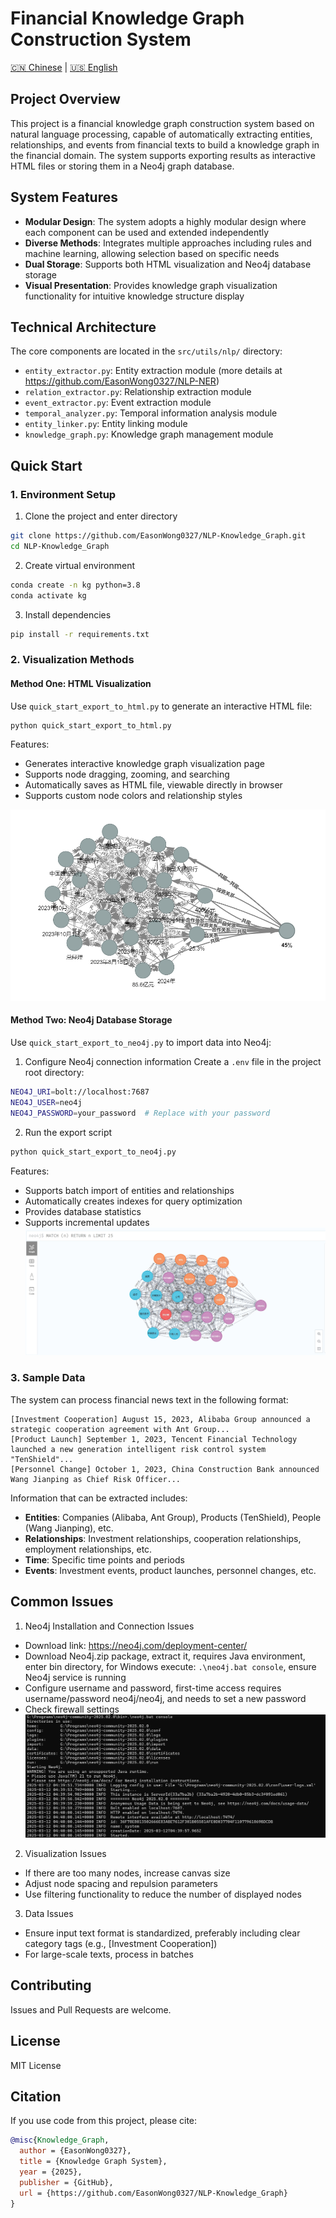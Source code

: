 # Financial Knowledge Graph Construction System
[🇨🇳 Chinese](README.md) | [🇺🇸 English](README_EN.md)

## Project Overview
This project is a financial knowledge graph construction system based on natural language processing, capable of automatically extracting entities, relationships, and events from financial texts to build a knowledge graph in the financial domain. The system supports exporting results as interactive HTML files or storing them in a Neo4j graph database.

## System Features
- **Modular Design**: The system adopts a highly modular design where each component can be used and extended independently
- **Diverse Methods**: Integrates multiple approaches including rules and machine learning, allowing selection based on specific needs
- **Dual Storage**: Supports both HTML visualization and Neo4j database storage
- **Visual Presentation**: Provides knowledge graph visualization functionality for intuitive knowledge structure display

## Technical Architecture
The core components are located in the `src/utils/nlp/` directory:
- `entity_extractor.py`: Entity extraction module (more details at https://github.com/EasonWong0327/NLP-NER)
- `relation_extractor.py`: Relationship extraction module
- `event_extractor.py`: Event extraction module
- `temporal_analyzer.py`: Temporal information analysis module
- `entity_linker.py`: Entity linking module
- `knowledge_graph.py`: Knowledge graph management module

## Quick Start

### 1. Environment Setup

1. Clone the project and enter directory
```bash
git clone https://github.com/EasonWong0327/NLP-Knowledge_Graph.git
cd NLP-Knowledge_Graph
```

2. Create virtual environment
```bash
conda create -n kg python=3.8
conda activate kg
```

3. Install dependencies
```bash
pip install -r requirements.txt
```

### 2. Visualization Methods

#### Method One: HTML Visualization
Use `quick_start_export_to_html.py` to generate an interactive HTML file:

```python
python quick_start_export_to_html.py
```

Features:
- Generates interactive knowledge graph visualization page
- Supports node dragging, zooming, and searching
- Automatically saves as HTML file, viewable directly in browser
- Supports custom node colors and relationship styles

![](img/html_web.png)

#### Method Two: Neo4j Database Storage
Use `quick_start_export_to_neo4j.py` to import data into Neo4j:

1. Configure Neo4j connection information
Create a `.env` file in the project root directory:
```bash
NEO4J_URI=bolt://localhost:7687
NEO4J_USER=neo4j
NEO4J_PASSWORD=your_password  # Replace with your password
```

2. Run the export script
```python
python quick_start_export_to_neo4j.py
```

Features:
- Supports batch import of entities and relationships
- Automatically creates indexes for query optimization
- Provides database statistics
- Supports incremental updates
![](img/neo4j_web.png)

### 3. Sample Data

The system can process financial news text in the following format:
```text
[Investment Cooperation] August 15, 2023, Alibaba Group announced a strategic cooperation agreement with Ant Group...
[Product Launch] September 1, 2023, Tencent Financial Technology launched a new generation intelligent risk control system "TenShield"...
[Personnel Change] October 1, 2023, China Construction Bank announced Wang Jianping as Chief Risk Officer...
```

Information that can be extracted includes:
- **Entities**: Companies (Alibaba, Ant Group), Products (TenShield), People (Wang Jianping), etc.
- **Relationships**: Investment relationships, cooperation relationships, employment relationships, etc.
- **Time**: Specific time points and periods
- **Events**: Investment events, product launches, personnel changes, etc.

## Common Issues

1. Neo4j Installation and Connection Issues
- Download link: https://neo4j.com/deployment-center/
- Download Neo4j.zip package, extract it, requires Java environment, enter bin directory, for Windows execute: `.\neo4j.bat console`, ensure Neo4j service is running
- Configure username and password, first-time access requires username/password neo4j/neo4j, and needs to set a new password
- Check firewall settings
![](img/neo4j_start.png)

2. Visualization Issues
- If there are too many nodes, increase canvas size
- Adjust node spacing and repulsion parameters
- Use filtering functionality to reduce the number of displayed nodes

3. Data Issues
- Ensure input text format is standardized, preferably including clear category tags (e.g., [Investment Cooperation])
- For large-scale texts, process in batches

## Contributing
Issues and Pull Requests are welcome.

## License
MIT License

## Citation
If you use code from this project, please cite:
```bibtex
@misc{Knowledge_Graph,
  author = {EasonWong0327},
  title = {Knowledge Graph System},
  year = {2025},
  publisher = {GitHub},
  url = {https://github.com/EasonWong0327/NLP-Knowledge_Graph}
}
``` 